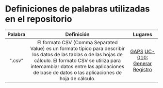 # Definiciones de palabras utilizadas en el repositorio

|Palabra|Definición|Lugares|
|:------:|:--------:|:-----:|
|".csv"|El formato CSV (Comma Separated Value) es un formato típico para describir los datos de las tablas o de las hojas de cálculo. El formato CSV se utiliza para intercambiar datos entre las aplicaciones de base de datos o las aplicaciones de hoja de cálculo.| [GAPS](/Diseño/Alcance/GAPS.md)  [UC-010: Generar Registro](/Diseño/Diseño/1.%20Especificacion%20de%20Casos%20de%20Uso/UC%20-%20010:%20Generar%20Informe.md)|